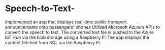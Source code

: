 # Speech-to-Text-

Implemented an app that displays real-time public transport announcements onto passengers' phones
Utilized Microsoft Azure's APIs to convert the speech to text. The converted text file is pushed to the Azure IoT Hub via the blob storage using a Raspberry Pi
The app displays the content fetched from SQL via the Raspberry Pi. 
